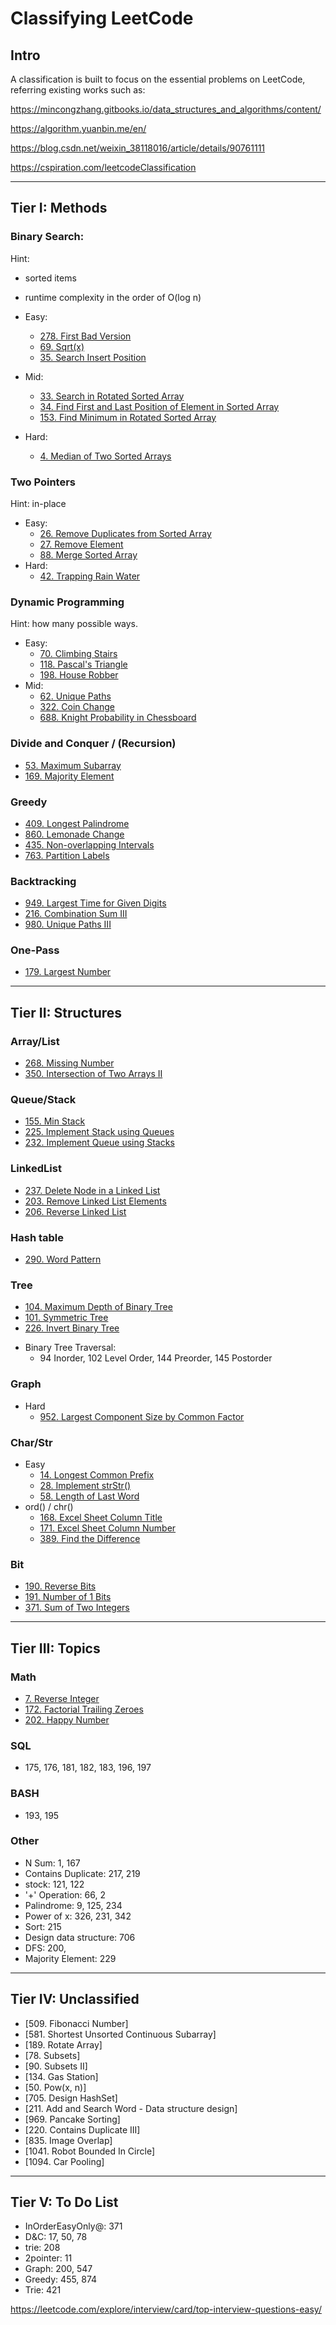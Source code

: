 # Classifying LeetCode

## Intro
A classification is built to focus on the essential problems on LeetCode,
referring existing works such as:

https://mincongzhang.gitbooks.io/data_structures_and_algorithms/content/

https://algorithm.yuanbin.me/en/

https://blog.csdn.net/weixin_38118016/article/details/90761111

https://cspiration.com/leetcodeClassification

---
## Tier I: Methods

### Binary Search:
Hint:
* sorted items
* runtime complexity in the order of O(log n)

* Easy:
  * [278. First Bad Version](https://leetcode.com/problems/first-bad-version)
  * [69. Sqrt(x)](https://leetcode.com/problems/sqrtx)
  * [35. Search Insert Position](https://leetcode.com/problems/search-insert-position)
* Mid:
  * [33. Search in Rotated Sorted Array](https://leetcode.com/problems/search-in-rotated-sorted-array)
  * [34. Find First and Last Position of Element in Sorted Array](https://leetcode.com/problems/find-first-and-last-position-of-element-in-sorted-array)  
  * [153. Find Minimum in Rotated Sorted Array](https://leetcode.com/problems/find-minimum-in-rotated-sorted-array)
* Hard:
  * [4. Median of Two Sorted Arrays](https://leetcode.com/problems/median-of-two-sorted-arrays)
  <!--
  367. Valid Perfect Square
  * Mid:
   -->

### Two Pointers
Hint: in-place

* Easy:
  * [26. Remove Duplicates from Sorted Array](https://leetcode.com/problems/remove-duplicates-from-sorted-array)
  * [27. Remove Element](https://leetcode.com/problems/remove-element)
  * [88. Merge Sorted Array](https://leetcode.com/problems/merge-sorted-array)
* Hard:
  * [42. Trapping Rain Water](https://leetcode.com/problems/trapping-rain-water)

<!-- * [283.	Move Zeroes]
[443. String Compression]
* Mid:
Sliding Window:
* Mid:
  * 209. Minimum Size Subarray Sum
  * 3\.	Longest Substring Without Repeating Characters 
  -->

### Dynamic Programming
Hint: how many possible ways.
* Easy:
  * [70. Climbing Stairs](https://leetcode.com/problems/climbing-stairs)  
  * [118.	Pascal's Triangle](https://leetcode.com/problems/pascals-triangle)
  * [198.	House Robber](https://leetcode.com/problems/house-robber)
* Mid:
  * [62. Unique Paths](https://leetcode.com/problems/unique-paths)
  * [322. Coin Change](https://leetcode.com/problems/coin-change)
  * [688. Knight Probability in Chessboard](https://leetcode.com/problems/knight-probability-in-chessboard)
  <!-- 152. Maximum Product Subarray -->
<!-- 204. Count Primes -->
<!-- 119 Pascal's Triangle II-->
<!-- 674. Longest Continuous Increasing Subsequence -->


### Divide and Conquer / (Recursion)
* [53. Maximum Subarray](https://leetcode.com/problems/maximum-subarray)
* [169.	Majority Element](https://leetcode.com/problems/majority-element)

### Greedy
* [409. Longest Palindrome](https://leetcode.com/problems/longest-palindrome/)
* [860. Lemonade Change](https://leetcode.com/problems/lemonade-change)
* [435. Non-overlapping Intervals](https://leetcode.com/problems/non-overlapping-intervals/)
* [763. Partition Labels](https://leetcode.com/problems/partition-labels/)

### Backtracking
* [949. Largest Time for Given Digits](https://leetcode.com/problems/largest-time-for-given-digits/)
* [216. Combination Sum III](https://leetcode.com/problems/combination-sum-iii/)
* [980. Unique Paths III](https://leetcode.com/problems/unique-paths-iii/)

### One-Pass
* [179. Largest Number](https://leetcode.com/problems/teemo-attacking/)

---
## Tier II: Structures

### Array/List
* [268.	Missing Number](https://leetcode.com/problems/missing-number)
* [350.	Intersection of Two Arrays II](https://leetcode.com/problems/intersection-of-two-arrays-ii)
<!-- 136	Single Number
349. Intersection of Two Arrays
448	Find All Numbers Disappeared in an Array
905. Sort Array By Parity
-->

### Queue/Stack
* [155.	Min Stack](https://leetcode.com/problems/min-stack)
* [225.	Implement Stack using Queues](https://leetcode.com/problems/implement-stack-using-queues)
* [232.	Implement Queue using Stacks](https://leetcode.com/problems/implement-queue-using-stacks)

### LinkedList
* [237.	Delete Node in a Linked List](https://leetcode.com/problems/delete-node-in-a-linked-list)
* [203.	Remove Linked List Elements](https://leetcode.com/problems/remove-linked-list-elements)
* [206.	Reverse Linked List](https://leetcode.com/problems/reverse-linked-list)

<!-- * [21.	Merge Two Sorted Lists](https://leetcode.com/problems/merge-two-sorted-lists)
* [141.	Linked List Cycle](https://leetcode.com/problems/linked-list-cycle)
* [160.	Intersection of Two Linked Lists](https://leetcode.com/problems/intersection-of-two-linked-lists) -->
<!--
83 Remove Duplicates from Sorted List -->
<!--
* Mid:
  * 19.	Remove Nth Node From End of List
  * 24.	Swap Nodes in Pairs
  * 328.	Odd Even Linked List
  * 143. Reorder List
  -->

### Hash table
* [290. Word Pattern](https://leetcode.com/problems/word-pattern/)

### Tree
* [104.	Maximum Depth of Binary Tree](https://leetcode.com/problems/maximum-depth-of-binary-tree)
* [101.	Symmetric Tree](https://leetcode.com/problems/symmetric-tree)
* [226.	Invert Binary Tree](https://leetcode.com/problems/invert-binary-tree)
<!-- 1022. Sum of Root To Leaf Binary Numbers -->

* Binary Tree Traversal:
  * 94 Inorder, 102 Level Order, 144 Preorder, 145 Postorder

<!--
*257. Binary Tree Paths*
111	Minimum Depth of Binary Tree    
112	Path Sum  
100 Same Tree
107	Binary Tree Level Order Traversal II
110	Balanced Binary Tree   
* 543.	Diameter of Binary Tree
* 617.	Merge Two Binary Trees

404. Sum of Left Leaves
1305. All Elements in Two Binary Search Trees

* BST:
  * 235. Lowest Common Ancestor of a Binary Search Tree
  * 108. Convert Sorted Array to Binary Search Tree
  * 538. Convert BST to Greater Tree
  * 450. Delete Node in a BST
  -->
### Graph
* Hard
    * [952. Largest Component Size by Common Factor](https://leetcode.com/problems/largest-component-size-by-common-factor/)

### Char/Str
* Easy
  * [14. Longest Common Prefix](https://leetcode.com/problems/longest-common-prefix)
  * [28. Implement strStr()](https://leetcode.com/problems/implement-strstr)
  * [58. Length of Last Word](https://leetcode.com/problems/length-of-last-word)
* ord() / chr()
  * [168. Excel Sheet Column Title](https://leetcode.com/problems/excel-sheet-column-title)
  * [171. Excel Sheet Column Number](https://leetcode.com/problems/excel-sheet-column-number)
  * [389. Find the Difference](https://leetcode.com/problems/find-the-difference)  

<!--
205. Isomorphic Strings
* 344. Reverse String
* 383. Ransom Note
* 387. First Unique Character in a String
* 459. Repeated Substring Pattern
* 771. Jewels and Stones
20	Valid Parentheses
242	Valid Anagram
299. Bulls and Cows
345. Reverse Vowels of a String
520. Detect Capital
824. Goat Latin
Mid:
49. Group Anagrams
166. Fraction to Recurring Decimal
179. Largest Number
  -->

### Bit
* [190.	Reverse Bits](https://leetcode.com/problems/reverse-bits)
* [191.	Number of 1 Bits](https://leetcode.com/problems/number-of-1-bits)
* [371. Sum of Two Integers](https://leetcode.com/problems/sum-of-two-integers)

---

## Tier III: Topics

### Math
* [7.	Reverse Integer](https://leetcode.com/problems/reverse-integer)
* [172.	Factorial Trailing Zeroes](https://leetcode.com/problems/factorial-trailing-zeroes)
* [202.	Happy Number](https://leetcode.com/problems/happy-number)
<!--
412.	Fizz Buzz
258. Add Digits
263. Ugly Number
292. Nim Game
Mid:
592. Fraction Addition and Subtraction
1291. Sequential Digits
-->

### SQL
* 175, 176, 181, 182, 183, 196, 197

### BASH
* 193, 195

### Other
* N Sum: 1, 167
* Contains Duplicate: 217, 219
* stock: 121, 122
* '+' Operation: 66, 2
* Palindrome: 9, 125, 234
* Power of x: 326, 231, 342
* Sort: 215
* Design data structure: 706
* DFS: 200,
* Majority Element: 229
---

## Tier IV: Unclassified
* [509. Fibonacci Number]
* [581. Shortest Unsorted Continuous Subarray]
* [189. Rotate Array]
* [78. Subsets]
* [90. Subsets II]
* [134. Gas Station]
* [50. Pow(x, n)]
* [705. Design HashSet]
* [211. Add and Search Word - Data structure design]
* [969. Pancake Sorting]
* [220. Contains Duplicate III]
* [835. Image Overlap]
* [1041. Robot Bounded In Circle]
* [1094. Car Pooling]
---
## Tier V: To Do List
* InOrderEasyOnly@: 371
* D&C: 17, 50, 78
* trie: 208
* 2pointer: 11
* Graph: 200, 547
* Greedy: 455, 874
* Trie: 421

https://leetcode.com/explore/interview/card/top-interview-questions-easy/
